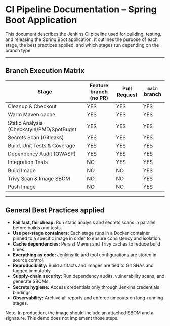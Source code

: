 # CI Pipeline Documentation – Spring Boot Application

This document describes the Jenkins CI pipeline used for building, testing, and releasing the Spring Boot application.
It outlines the purpose of each stage, the best practices applied, and which stages run depending on the branch type.

---

## Branch Execution Matrix

| Stage                                    | Feature branch (no PR)  | Pull Request | `main` branch |
|------------------------------------------|-------------------------|--------------|---------------|
| Cleanup & Checkout                       | YES                     | YES          | YES           |
| Warm Maven cache                         | YES                     | YES          | YES           |
| Static Analysis (Checkstyle/PMD/SpotBugs)| YES                     | YES          | YES           |
| Secrets Scan (Gitleaks)                  | YES                     | YES          | YES           |
| Build, Unit Tests & Coverage             | YES                     | YES          | YES           |
| Dependency Audit (OWASP)                 | YES                     | YES          | YES           |
| Integration Tests                        | NO                      | YES          | YES           |
| Build Image                              | NO                      | NO           | YES           |
| Trivy Scan & Image SBOM                  | NO                      | NO           | YES           |
| Push Image                               | NO                      | NO           | YES           |

---

## General Best Practices applied

- **Fail fast, fail cheap:** Run static analysis and secrets scans in parallel before builds and tests.
- **Use per-stage containers:** Each stage runs in a Docker container pinned to a specific image in order to ensure consistency and isolation.
- **Cache dependencies:** Persist Maven and Trivy caches to reduce build times.
- **Everything as code:** Jenkinsfile and tool configurations are stored in source control.
- **Reproducibility:** Build artifacts and images are tied to Git SHAs and tagged immutably.
- **Supply-chain security:** Run dependency audits, vulnerability scans, and generate SBOMs.
- **Secrets hygiene:** Access credentials only through Jenkins credentials bindings.
- **Observability:** Archive all reports and enforce timeouts on long-running stages.

Note: In production, the image should include an attached SBOM and a signature. This demo does not implement those steps.
